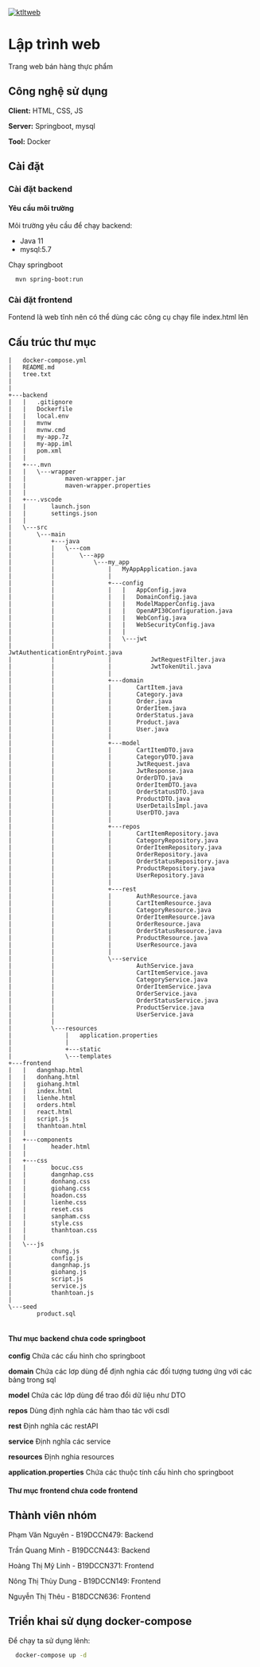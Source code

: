 [![ktltweb](https://github.com/npv2k1/ktltweb/actions/workflows/main.yml/badge.svg?branch=develop)](https://github.com/npv2k1/ktltweb/actions/workflows/main.yml)
# Lập trình web

Trang web bán hàng thực phẩm


## Công nghệ sử dụng

**Client:** HTML, CSS, JS

**Server:** Springboot, mysql

**Tool:** Docker


## Cài đặt
### Cài đặt backend
#### Yêu cầu môi trường
Môi trường yêu cầu để chạy backend:

* Java 11
* mysql:5.7

Chạy springboot

```bash
  mvn spring-boot:run
```

### Cài đặt frontend

Fontend là web tĩnh nên có thể dùng các công cụ chạy file index.html lên

## Cấu trúc thư mục

```
|   docker-compose.yml
|   README.md
|   tree.txt
|   
|           
+---backend
|   |   .gitignore
|   |   Dockerfile
|   |   local.env
|   |   mvnw
|   |   mvnw.cmd
|   |   my-app.7z
|   |   my-app.iml
|   |   pom.xml
|   |       
|   +---.mvn
|   |   \---wrapper
|   |           maven-wrapper.jar
|   |           maven-wrapper.properties
|   |           
|   +---.vscode
|   |       launch.json
|   |       settings.json
|   |       
|   \---src
|       \---main
|           +---java
|           |   \---com
|           |       \---app
|           |           \---my_app
|           |               |   MyAppApplication.java
|           |               |   
|           |               +---config
|           |               |   |   AppConfig.java
|           |               |   |   DomainConfig.java
|           |               |   |   ModelMapperConfig.java
|           |               |   |   OpenAPI30Configuration.java
|           |               |   |   WebConfig.java
|           |               |   |   WebSecurityConfig.java
|           |               |   |   
|           |               |   \---jwt
|           |               |           JwtAuthenticationEntryPoint.java
|           |               |           JwtRequestFilter.java
|           |               |           JwtTokenUtil.java
|           |               |           
|           |               +---domain
|           |               |       CartItem.java
|           |               |       Category.java
|           |               |       Order.java
|           |               |       OrderItem.java
|           |               |       OrderStatus.java
|           |               |       Product.java
|           |               |       User.java
|           |               |       
|           |               +---model
|           |               |       CartItemDTO.java
|           |               |       CategoryDTO.java
|           |               |       JwtRequest.java
|           |               |       JwtResponse.java
|           |               |       OrderDTO.java
|           |               |       OrderItemDTO.java
|           |               |       OrderStatusDTO.java
|           |               |       ProductDTO.java
|           |               |       UserDetailsImpl.java
|           |               |       UserDTO.java
|           |               |       
|           |               +---repos
|           |               |       CartItemRepository.java
|           |               |       CategoryRepository.java
|           |               |       OrderItemRepository.java
|           |               |       OrderRepository.java
|           |               |       OrderStatusRepository.java
|           |               |       ProductRepository.java
|           |               |       UserRepository.java
|           |               |       
|           |               +---rest
|           |               |       AuthResource.java
|           |               |       CartItemResource.java
|           |               |       CategoryResource.java
|           |               |       OrderItemResource.java
|           |               |       OrderResource.java
|           |               |       OrderStatusResource.java
|           |               |       ProductResource.java
|           |               |       UserResource.java
|           |               |       
|           |               \---service
|           |                       AuthService.java
|           |                       CartItemService.java
|           |                       CategoryService.java
|           |                       OrderItemService.java
|           |                       OrderService.java
|           |                       OrderStatusService.java
|           |                       ProductService.java
|           |                       UserService.java
|           |                       
|           \---resources
|               |   application.properties
|               |   
|               +---static
|               \---templates
+---frontend
|   |   dangnhap.html
|   |   donhang.html
|   |   giohang.html
|   |   index.html
|   |   lienhe.html
|   |   orders.html
|   |   react.html
|   |   script.js
|   |   thanhtoan.html
|   |    
|   +---components
|   |       header.html
|   |       
|   +---css
|   |       bocuc.css
|   |       dangnhap.css
|   |       donhang.css
|   |       giohang.css
|   |       hoadon.css
|   |       lienhe.css
|   |       reset.css
|   |       sanpham.css
|   |       style.css
|   |       thanhtoan.css
|   |       
|   \---js
|           chung.js
|           config.js
|           dangnhap.js
|           giohang.js
|           script.js
|           service.js
|           thanhtoan.js
|           
\---seed
        product.sql
        

```

#### Thư mục backend chưa code springboot


**config** Chứa các cấu hình cho springboot

**domain** Chứa các lơp dùng để định nghia các đối tượng tương ứng với các bảng trong sql

**model** Chứa các lớp dùng để trao đổi dữ liệu như DTO

**repos** Dùng định nghĩa các hàm thao tác với csdl

**rest** Định nghĩa các restAPI

**service** Định nghĩa các service

**resources** Định nghia resources

**application.properties** Chứa các thuộc tính cấu hình cho springboot

#### Thư mục frontend chưa code frontend




## Thành viên nhóm

Phạm Văn Nguyên - B19DCCN479: Backend

Trần Quang Minh - B19DCCN443: Backend

Hoàng Thị Mỹ Linh - B19DCCN371: Frontend

Nông Thị Thùy Dung - B19DCCN149: Frontend

Nguyễn Thị Thêu - B18DCCN636: Frontend

## Triển khai sử dụng docker-compose

Để chạy ta sử dụng lênh:

```bash
  docker-compose up -d
```




